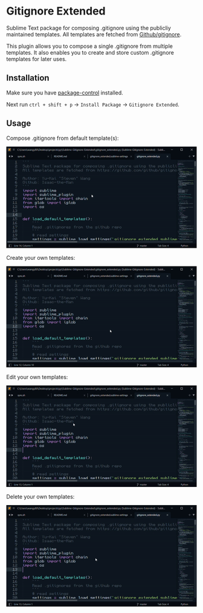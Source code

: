 # Gitignore Extended

Sublime Text package for composing .gitignore using the publicliy maintained templates. All templates are fetched from [Github/gitignore](https://github.com/github/gitignore). 

This plugin allows you to compose a single .gitignore from multiple templates. It also enables you to create and store custom .gitignore templates for later uses. 


## Installation

Make sure you have [package-control](https://packagecontrol.io/installation) installed. 

Next run `ctrl + shift + p` -> `Install Package` -> `Gitignore Extended`. 


## Usage

Compose .gitignore from default template(s):

![Demo compose gitignore](./media/compose.gif)

Create your own templates:

![Demo create templates](./media/create.gif)

Edit your own templates:

![Demo create templates](./media/edit.gif)

Delete your own templates:

![Demo create templates](./media/delete.gif)